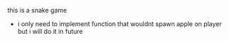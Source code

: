 this is a snake game

* i only need to implement function that wouldnt spawn apple on player but i will do it in future
